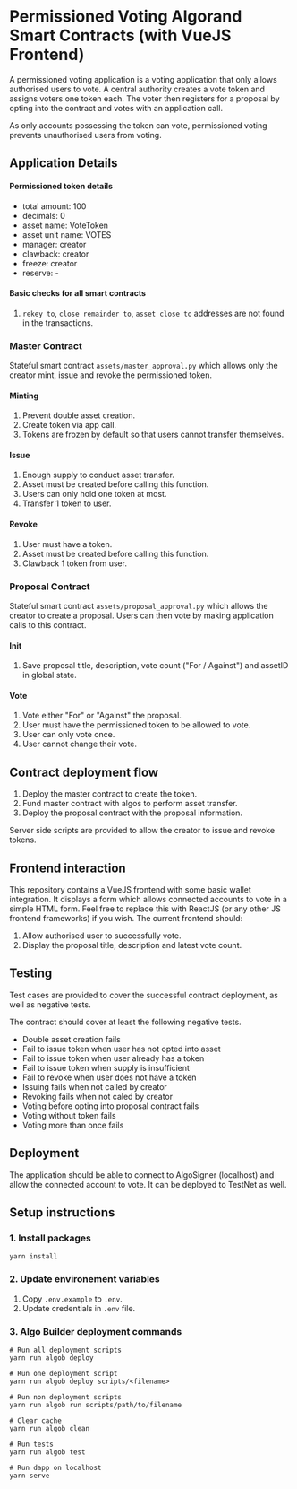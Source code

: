 # Permissioned Voting Algorand Smart Contracts (with VueJS Frontend)
A permissioned voting application is a voting application that only allows authorised users to vote. A central authority creates a vote token and assigns voters one token each. The voter then registers for a proposal by opting into the contract and votes with an application call.

As only accounts possessing the token can vote, permissioned voting prevents unauthorised users from voting.

## Application Details

#### Permissioned token details
- total amount: 100
- decimals: 0
- asset name: VoteToken
- asset unit name: VOTES
- manager: creator
- clawback: creator
- freeze: creator
- reserve: -

#### Basic checks for all smart contracts
1. `rekey to`, `close remainder to`, `asset close to` addresses are not found in the transactions.

### Master Contract
Stateful smart contract `assets/master_approval.py` which allows only the creator mint, issue and revoke the permissioned token.

#### Minting
1. Prevent double asset creation.
2. Create token via app call.
3. Tokens are frozen by default so that users cannot transfer themselves.

#### Issue
1. Enough supply to conduct asset transfer.
2. Asset must be created before calling this function.
3. Users can only hold one token at most.
4. Transfer 1 token to user.

#### Revoke
1. User must have a token.
2. Asset must be created before calling this function.
3. Clawback 1 token from user.

### Proposal Contract
Stateful smart contract `assets/proposal_approval.py` which allows the creator to create a proposal. Users can then vote by making application calls to this contract.

#### Init
1. Save proposal title, description, vote count ("For / Against") and assetID in global state.

#### Vote
1. Vote either "For" or "Against" the proposal.
2. User must have the permissioned token to be allowed to vote.
3. User can only vote once.
4. User cannot change their vote.

## Contract deployment flow
1. Deploy the master contract to create the token.
2. Fund master contract with algos to perform asset transfer.
3. Deploy the proposal contract with the proposal information.

Server side scripts are provided to allow the creator to issue and revoke tokens.

## Frontend interaction
This repository contains a VueJS frontend with some basic wallet integration. It displays a form which allows connected accounts to vote in a simple HTML form. Feel free to replace this with ReactJS (or any other JS frontend frameworks) if you wish.
The current frontend should:

1. Allow authorised user to successfully vote.
2. Display the proposal title, description and latest vote count.

## Testing
Test cases are provided to cover the successful contract deployment, as well as negative tests.

The contract should cover at least the following negative tests.

- Double asset creation fails
- Fail to issue token when user has not opted into asset
- Fail to issue token when user already has a token
- Fail to issue token when supply is insufficient
- Fail to revoke when user does not have a token
- Issuing fails when not called by creator
- Revoking fails when not caled by creator
- Voting before opting into proposal contract fails
- Voting without token fails
- Voting more than once fails

## Deployment
The application should be able to connect to AlgoSigner (localhost) and allow the connected account to vote. It can be deployed to TestNet as well.

## Setup instructions

### 1. Install packages
```
yarn install
```

### 2. Update environement variables
1. Copy `.env.example` to `.env`.
2. Update credentials in `.env` file.

### 3. Algo Builder deployment commands
```
# Run all deployment scripts
yarn run algob deploy

# Run one deployment script
yarn run algob deploy scripts/<filename>

# Run non deployment scripts
yarn run algob run scripts/path/to/filename

# Clear cache
yarn run algob clean

# Run tests
yarn run algob test

# Run dapp on localhost
yarn serve
```

